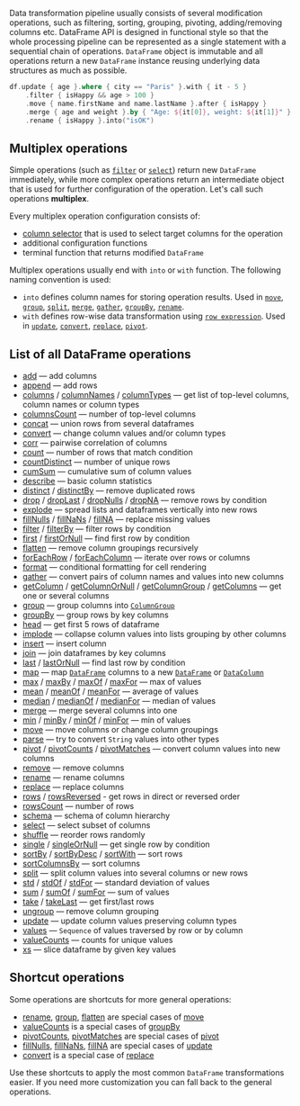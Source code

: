 [//]: # (title: Operations)

<!---IMPORT org.jetbrains.kotlinx.dataframe.samples.api.Modify-->

Data transformation pipeline usually consists of several modification operations, such as filtering, sorting, grouping, pivoting, adding/removing columns etc. 
DataFrame API is designed in functional style so that the whole processing pipeline can be represented as a single statement with a sequential chain of operations.
`DataFrame` object is immutable and all operations return a new `DataFrame` instance reusing underlying data structures as much as possible.

<!---FUN multiCallOperations-->

```kotlin
df.update { age }.where { city == "Paris" }.with { it - 5 }
    .filter { isHappy && age > 100 }
    .move { name.firstName and name.lastName }.after { isHappy }
    .merge { age and weight }.by { "Age: ${it[0]}, weight: ${it[1]}" }.into("info")
    .rename { isHappy }.into("isOK")
```

<!---END-->

## Multiplex operations

Simple operations (such as [`filter`](filter.md) or [`select`](select.md)) return new `DataFrame` immediately, while more complex operations return an intermediate object that is used for further configuration of the operation. Let's call such operations **multiplex**.

Every multiplex operation configuration consists of:
- [column selector](ColumnSelectors.md) that is used to select target columns for the operation
- additional configuration functions
- terminal function that returns modified `DataFrame`

Multiplex operations usually end with `into` or `with` function. The following naming convention is used:
* `into` defines column names for storing operation results. Used in [`move`](move.md), [`group`](group.md), [`split`](split.md), [`merge`](merge.md), [`gather`](gather.md), [`groupBy`](groupBy.md), [`rename`](rename.md).
* `with` defines row-wise data transformation using [`row expression`](DataRow.md#row-expressions). Used in [`update`](update.md), [`convert`](convert.md), [`replace`](replace.md), [`pivot`](pivot.md).

## List of all DataFrame operations

* [add](add.md) — add columns
* [append](append.md) — add rows
* [columns](columns.md) / [columnNames](columnNames.md) / [columnTypes](columnTypes.md) — get list of top-level columns, column names or column types
* [columnsCount](columnsCount.md) — number of top-level columns
* [concat](concat.md) — union rows from several dataframes
* [convert](convert.md) — change column values and/or column types
* [corr](corr.md) — pairwise correlation of columns
* [count](count.md) — number of rows that match condition 
* [countDistinct](countDistinct.md) — number of unique rows
* [cumSum](cumSum.md) — cumulative sum of column values
* [describe](describe.md) — basic column statistics
* [distinct](distinct.md) / [distinctBy](distinct.md#distinctby) — remove duplicated rows
* [drop](drop.md) / [dropLast](sliceRows.md#droplast) / [dropNulls](drop.md#dropnulls) / [dropNA](drop.md#dropna) — remove rows by condition
* [explode](explode.md) — spread lists and dataframes vertically into new rows
* [fillNulls](fill.md#fillnulls) / [fillNaNs](fill.md#fillnans) / [fillNA](fill.md#fillna) — replace missing values
* [filter](filter.md) / [filterBy](filter.md#filterby) — filter rows by condition
* [first](first.md) / [firstOrNull](first.md#firstornull) — find first row by condition
* [flatten](flatten.md) — remove column groupings recursively
* [forEachRow](iterate.md) / [forEachColumn](iterate.md) — iterate over rows or columns
* [format](format.md) — conditional formatting for cell rendering
* [gather](gather.md) — convert pairs of column names and values into new columns
* [getColumn](getColumn.md) / [getColumnOrNull](getColumn.md#getcolumnornull) / [getColumnGroup](getColumn.md#getcolumngroup) / [getColumns](getColumn.md#getcolumns) — get one or several columns
* [group](group.md) — group columns into [`ColumnGroup`](DataColumn.md#columngroup)
* [groupBy](groupBy.md) — group rows by key columns
* [head](head.md) — get first 5 rows of dataframe
* [implode](implode.md) — collapse column values into lists grouping by other columns
* [insert](insert.md) — insert column
* [join](join.md) — join dataframes by key columns
* [last](last.md) / [lastOrNull](last.md#lastornull) — find last row by condition 
* [map](map.md) — map [`DataFrame`](DataFrame.md) columns to a new [`DataFrame`](DataFrame.md) or [`DataColumn`](DataColumn.md)
* [max](minmax.md) / [maxBy](minmax.md) / [maxOf](minmax.md) / [maxFor](minmax.md) — max of values 
* [mean](mean.md) / [meanOf](mean.md) / [meanFor](mean.md) — average of values
* [median](median.md) / [medianOf](median.md) / [medianFor](median.md) — median of values
* [merge](merge.md) — merge several columns into one
* [min](minmax.md) / [minBy](minmax.md) / [minOf](minmax.md) / [minFor](minmax.md) — min of values
* [move](move.md) — move columns or change column groupings
* [parse](parse.md) — try to convert `String` values into other types
* [pivot](pivot.md) / [pivotCounts](pivot.md#pivotcounts) / [pivotMatches](pivot.md#pivotmatches) — convert column values into new columns
* [remove](remove.md) — remove columns
* [rename](rename.md) — rename columns
* [replace](replace.md) — replace columns
* [rows](rows.md) / [rowsReversed](rows.md#rowsreversed) - get rows in direct or reversed order
* [rowsCount](rowsCount.md) — number of rows
* [schema](schema.md) — schema of column hierarchy
* [select](select.md) — select subset of columns
* [shuffle](shuffle.md) — reorder rows randomly 
* [single](single.md) / [singleOrNull](single.md#singleornull) — get single row by condition
* [sortBy](sortBy.md) / [sortByDesc](sortBy.md#sortbydesc) / [sortWith](sortBy.md#sortwith) — sort rows
* [sortColumnsBy](sortColumnsBy.md) — sort columns
* [split](split.md) — split column values into several columns or new rows
* [std](std.md) / [stdOf](std.md) / [stdFor](std.md) — standard deviation of values
* [sum](sum.md) / [sumOf](sum.md) / [sumFor](sum.md) — sum of values
* [take](sliceRows.md#take) / [takeLast](sliceRows.md#takelast) — get first/last rows
* [ungroup](ungroup.md) — remove column grouping
* [update](update.md) — update column values preserving column types
* [values](values.md) — `Sequence` of values traversed by row or by column 
* [valueCounts](valueCounts.md) — counts for unique values 
* [xs](xs.md) — slice dataframe by given key values

## Shortcut operations
Some operations are shortcuts for more general operations:
* [rename](rename.md), [group](group.md), [flatten](flatten.md) are special cases of [move](move.md)
* [valueCounts](valueCounts.md) is a special cases of [groupBy](groupBy.md)
* [pivotCounts](pivot.md#pivotcounts), [pivotMatches](pivot.md#pivotmatches) are special cases of [pivot](pivot.md)
* [fillNulls](fill.md#fillnulls), [fillNaNs](fill.md#fillnans), [fillNA](fill.md#fillna) are special cases of [update](update.md)
* [convert](convert.md) is a special case of [replace](replace.md)

Use these shortcuts to apply the most common `DataFrame` transformations easier. If you need more customization you can fall back to the general operations.   
